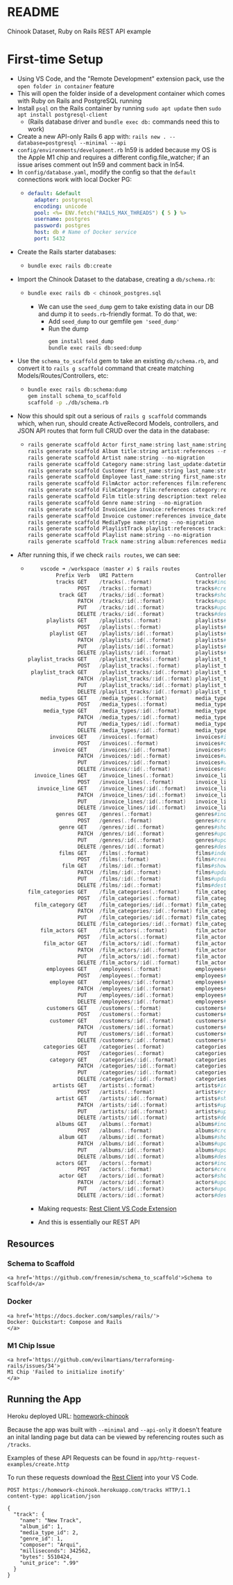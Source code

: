 # README

Chinook Dataset, Ruby on Rails REST API example

# First-time Setup

- Using VS Code, and the "Remote Development" extension pack, use the `open folder in container` feature
- This will open the folder inside of a development container which comes with Ruby on Rails and PostgreSQL running
- Install `psql` on the Rails container by running `sudo apt update` then `sudo apt install postgresql-client`
  - (Rails database driver and `bundle exec db:` commands need this to work)
- Create a new API-only Rails 6 app with: `rails new . --database=postgresql --minimal --api`
- `config/environments/development.rb` ln59 is added because my OS is the Apple M1 chip and requires a different config.file_watcher; if an issue arises comment out ln59 and comment back in ln54.
- In `config/database.yaml`, modify the config so that the `default` connections work with local Docker PG:
  - ```yaml
    default: &default
      adapter: postgresql
      encoding: unicode
      pool: <%= ENV.fetch("RAILS_MAX_THREADS") { 5 } %>
      username: postgres
      password: postgres
      host: db # Name of Docker service
      port: 5432
    ```
- Create the Rails starter databases:
  - ```sh
    bundle exec rails db:create
    ```
- Import the Chinook Dataset to the database, creating a `db/schema.rb`:
  - ```sh
    bundle exec rails db < chinook_postgres.sql
    ```
    - We can use the `seed_dump` gem to take existing data in our DB and dump it to `seeds.rb`-friendly format. To do that, we:
      - Add `seed_dump` to our gemfile `gem 'seed_dump'` 
      - Run the dump
        ```sh
        gem install seed_dump
        bundle exec rails db:seed:dump
        ```
- Use the `schema_to_scaffold` gem to take an existing `db/schema.rb`, and convert it to `rails g scaffold` command that create matching Models/Routes/Controllers, etc:
  - ```sh
    bundle exec rails db:schema:dump
    gem install schema_to_scaffold
    scaffold -p ./db/schema.rb
    ```
- Now this should spit out a serious of `rails g scaffold` commands which, when run, should create ActiveRecord Models, controllers, and JSON API routes that form full CRUD over the data in the database:
  - ```groovy
    rails generate scaffold Actor first_name:string last_name:string last_update:datetime --no-migration
    rails generate scaffold Album title:string artist:references --no-migration
    rails generate scaffold Artist name:string --no-migration
    rails generate scaffold Category name:string last_update:datetime --no-migration
    rails generate scaffold Customer first_name:string last_name:string company:string address:string city:string state:string country:string   postal_code:string phone:string fax:string email:string support_rep:references --no-migration
    rails generate scaffold Employee last_name:string first_name:string title:string reports_to:integer birth_date:datetime hire_date:datetime address:string   city:string state:string country:string postal_code:string phone:string fax:string email:string --no-migration
    rails generate scaffold FilmActor actor:references film:references last_update:datetime --no-migration
    rails generate scaffold FilmCategory film:references category:references last_update:datetime --no-migration
    rails generate scaffold Film title:string description:text release_year:integer language:references rental_duration:integer rental_rate:decimal   length:integer replacement_cost:decimal rating:text last_update:datetime special_features:text fulltext:tsvector --no-migration
    rails generate scaffold Genre name:string --no-migration
    rails generate scaffold InvoiceLine invoice:references track:references unit_price:decimal quantity:integer --no-migration
    rails generate scaffold Invoice customer:references invoice_date:datetime billing_address:string billing_city:string billing_state:string   billing_country:string billing_postal_code:string total:decimal --no-migration
    rails generate scaffold MediaType name:string --no-migration
    rails generate scaffold PlaylistTrack playlist:references track:references --no-migration
    rails generate scaffold Playlist name:string --no-migration
    rails generate scaffold Track name:string album:references media_type:references genre:references composer:string milliseconds:integer bytes:integer  unit_price:decimal --no-migration
    ```
- After running this, if we check `rails routes`, we can see:
  - ```ps1
        vscode ➜ /workspace (master ✗) $ rails routes
             Prefix Verb   URI Pattern                    Controller#Action
             tracks GET    /tracks(.:format)              tracks#index
                    POST   /tracks(.:format)              tracks#create
              track GET    /tracks/:id(.:format)          tracks#show
                    PATCH  /tracks/:id(.:format)          tracks#update
                    PUT    /tracks/:id(.:format)          tracks#update
                    DELETE /tracks/:id(.:format)          tracks#destroy
          playlists GET    /playlists(.:format)           playlists#index
                    POST   /playlists(.:format)           playlists#create
           playlist GET    /playlists/:id(.:format)       playlists#show
                    PATCH  /playlists/:id(.:format)       playlists#update
                    PUT    /playlists/:id(.:format)       playlists#update
                    DELETE /playlists/:id(.:format)       playlists#destroy
    playlist_tracks GET    /playlist_tracks(.:format)     playlist_tracks#index
                    POST   /playlist_tracks(.:format)     playlist_tracks#create
     playlist_track GET    /playlist_tracks/:id(.:format) playlist_tracks#show
                    PATCH  /playlist_tracks/:id(.:format) playlist_tracks#update
                    PUT    /playlist_tracks/:id(.:format) playlist_tracks#update
                    DELETE /playlist_tracks/:id(.:format) playlist_tracks#destroy
        media_types GET    /media_types(.:format)         media_types#index
                    POST   /media_types(.:format)         media_types#create
         media_type GET    /media_types/:id(.:format)     media_types#show
                    PATCH  /media_types/:id(.:format)     media_types#update
                    PUT    /media_types/:id(.:format)     media_types#update
                    DELETE /media_types/:id(.:format)     media_types#destroy
           invoices GET    /invoices(.:format)            invoices#index
                    POST   /invoices(.:format)            invoices#create
            invoice GET    /invoices/:id(.:format)        invoices#show
                    PATCH  /invoices/:id(.:format)        invoices#update
                    PUT    /invoices/:id(.:format)        invoices#update
                    DELETE /invoices/:id(.:format)        invoices#destroy
      invoice_lines GET    /invoice_lines(.:format)       invoice_lines#index
                    POST   /invoice_lines(.:format)       invoice_lines#create
       invoice_line GET    /invoice_lines/:id(.:format)   invoice_lines#show
                    PATCH  /invoice_lines/:id(.:format)   invoice_lines#update
                    PUT    /invoice_lines/:id(.:format)   invoice_lines#update
                    DELETE /invoice_lines/:id(.:format)   invoice_lines#destroy
             genres GET    /genres(.:format)              genres#index
                    POST   /genres(.:format)              genres#create
              genre GET    /genres/:id(.:format)          genres#show
                    PATCH  /genres/:id(.:format)          genres#update
                    PUT    /genres/:id(.:format)          genres#update
                    DELETE /genres/:id(.:format)          genres#destroy
              films GET    /films(.:format)               films#index
                    POST   /films(.:format)               films#create
               film GET    /films/:id(.:format)           films#show
                    PATCH  /films/:id(.:format)           films#update
                    PUT    /films/:id(.:format)           films#update
                    DELETE /films/:id(.:format)           films#destroy
    film_categories GET    /film_categories(.:format)     film_categories#index
                    POST   /film_categories(.:format)     film_categories#create
      film_category GET    /film_categories/:id(.:format) film_categories#show
                    PATCH  /film_categories/:id(.:format) film_categories#update
                    PUT    /film_categories/:id(.:format) film_categories#update
                    DELETE /film_categories/:id(.:format) film_categories#destroy
        film_actors GET    /film_actors(.:format)         film_actors#index
                    POST   /film_actors(.:format)         film_actors#create
         film_actor GET    /film_actors/:id(.:format)     film_actors#show
                    PATCH  /film_actors/:id(.:format)     film_actors#update
                    PUT    /film_actors/:id(.:format)     film_actors#update
                    DELETE /film_actors/:id(.:format)     film_actors#destroy
          employees GET    /employees(.:format)           employees#index
                    POST   /employees(.:format)           employees#create
           employee GET    /employees/:id(.:format)       employees#show
                    PATCH  /employees/:id(.:format)       employees#update
                    PUT    /employees/:id(.:format)       employees#update
                    DELETE /employees/:id(.:format)       employees#destroy
          customers GET    /customers(.:format)           customers#index
                    POST   /customers(.:format)           customers#create
           customer GET    /customers/:id(.:format)       customers#show
                    PATCH  /customers/:id(.:format)       customers#update
                    PUT    /customers/:id(.:format)       customers#update
                    DELETE /customers/:id(.:format)       customers#destroy
         categories GET    /categories(.:format)          categories#index
                    POST   /categories(.:format)          categories#create
           category GET    /categories/:id(.:format)      categories#show
                    PATCH  /categories/:id(.:format)      categories#update
                    PUT    /categories/:id(.:format)      categories#update
                    DELETE /categories/:id(.:format)      categories#destroy
            artists GET    /artists(.:format)             artists#index
                    POST   /artists(.:format)             artists#create
             artist GET    /artists/:id(.:format)         artists#show
                    PATCH  /artists/:id(.:format)         artists#update
                    PUT    /artists/:id(.:format)         artists#update
                    DELETE /artists/:id(.:format)         artists#destroy
             albums GET    /albums(.:format)              albums#index
                    POST   /albums(.:format)              albums#create
              album GET    /albums/:id(.:format)          albums#show
                    PATCH  /albums/:id(.:format)          albums#update
                    PUT    /albums/:id(.:format)          albums#update
                    DELETE /albums/:id(.:format)          albums#destroy
             actors GET    /actors(.:format)              actors#index
                    POST   /actors(.:format)              actors#create
              actor GET    /actors/:id(.:format)          actors#show
                    PATCH  /actors/:id(.:format)          actors#update
                    PUT    /actors/:id(.:format)          actors#update
                    DELETE /actors/:id(.:format)          actors#destroy
    ```
    - Making requests: 
    <a href='https://marketplace.visualstudio.com/items?itemName=humao.rest-client'>Rest Client VS Code Extension</a>

    - And this is essentially our REST API

## Resources
### Schema to Scaffold
    <a href='https://github.com/frenesim/schema_to_scaffold'>Schema to Scaffold</a>

### Docker
    <a href='https://docs.docker.com/samples/rails/'>
    Docker: Quickstart: Compose and Rails
    </a>

### M1 Chip Issue
    <a href='https://github.com/evilmartians/terraforming-rails/issues/34'>
    M1 Chip 'Failed to initialize inotify' 
    </a>
    
## Running the App

Heroku deployed URL: <a href='https://homework-chinook.herokuapp.com/'>homework-chinook</a>

Because the app was built with `--minimal` and `--api-only` it doesn't feature an inital landing page but data can be viewed by referencing routes such as `/tracks`.

Examples of these API Requests can be found in `app/http-request-examples/create.http`

To run these requests download the <a href='https://marketplace.visualstudio.com/items?itemName=humao.rest-client'>Rest Client</a> into your VS Code.

```
POST https://homework-chinook.herokuapp.com/tracks HTTP/1.1
content-type: application/json

{
  "track": {
    "name": "New Track",
    "album_id": 1,
    "media_type_id": 2,
    "genre_id": 1,
    "composer": "Arqui",
    "milliseconds": 342562,
    "bytes": 5510424,
    "unit_price": ".99"
  }
}
```